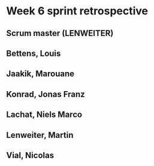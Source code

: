 # Week 6 sprint retrospective

## Scrum master (LENWEITER)

## Bettens, Louis

## Jaakik, Marouane

## Konrad, Jonas Franz

## Lachat, Niels Marco

## Lenweiter, Martin

## Vial, Nicolas

